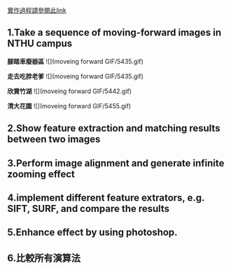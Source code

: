 [實作過程請參閱此link ](https://colab.research.google.com/drive/1sn6nira08AclU3xzaY3CkKlx9yZMHLAt#scrollTo=R8teSbWVkDZ5)

## 1.Take a sequence of moving-forward images in NTHU campus

**腳踏車廢器區**
![](moveing forward GIF/5435.gif)

**走去吃胖老爹**
![](moveing forward GIF/5435.gif)

**欣賞竹湖**
![](moveing forward GIF/5442.gif)

**清大花園**
![](moveing forward GIF/5455.gif)

## 2.Show feature extraction and matching results between two images



## 3.Perform image alignment and generate infinite zooming effect



## 4.implement different feature extrators, e.g. SIFT, SURF, and compare the results



## 5.Enhance effect by using photoshop. 



## 6.比較所有演算法
